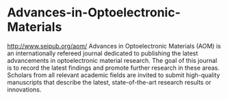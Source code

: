 Advances-in-Optoelectronic-Materials
====================================

http://www.seipub.org/aom/
Advances in Optoelectronic Materials (AOM) is an internationally refereed journal dedicated to publishing the latest advancements in optoelectronic material research. The goal of this journal is to record the latest findings and promote further research in these areas. Scholars from all relevant academic fields are invited to submit high-quality manuscripts that describe the latest, state-of-the-art research results or innovations.
